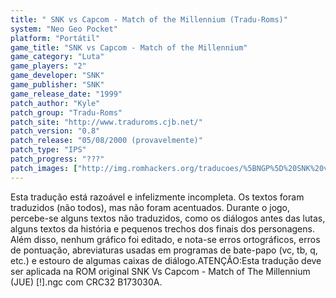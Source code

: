 ```yaml
---
title: " SNK vs Capcom - Match of the Millennium (Tradu-Roms)"
system: "Neo Geo Pocket"
platform: "Portátil"
game_title: "SNK vs Capcom - Match of the Millennium"
game_category: "Luta"
game_players: "2"
game_developer: "SNK"
game_publisher: "SNK"
game_release_date: "1999"
patch_author: "Kyle"
patch_group: "Tradu-Roms"
patch_site: "http://www.traduroms.cjb.net/"
patch_version: "0.8"
patch_release: "05/08/2000 (provavelmente)"
patch_type: "IPS"
patch_progress: "???"
patch_images: ["http://img.romhackers.org/traducoes/%5BNGP%5D%20SNK%20vs%20Capcom%20-%20Tradu-Roms%20-%201.png","http://img.romhackers.org/traducoes/%5BNGP%5D%20SNK%20vs%20Capcom%20-%20Tradu-Roms%20-%202.png","http://img.romhackers.org/traducoes/%5BNGP%5D%20SNK%20vs%20Capcom%20-%20Tradu-Roms%20-%203.png"]
---
```

Esta tradução está razoável e infelizmente incompleta. Os textos foram traduzidos (não todos), mas não foram acentuados. Durante o jogo, percebe-se alguns textos não traduzidos, como os diálogos antes das lutas, alguns textos da história e pequenos trechos dos finais dos personagens. Além disso, nenhum gráfico foi editado, e nota-se erros ortográficos, erros de pontuação, abreviaturas usadas em programas de bate-papo (vc, tb, q, etc.) e estouro de algumas caixas de diálogo.ATENÇÃO:Esta tradução deve ser aplicada na ROM original SNK Vs Capcom - Match of The Millennium (JUE) [!].ngc com CRC32 B173030A.